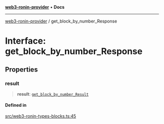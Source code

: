 [**web3-ronin-provider**](../README.md) • **Docs**

***

[web3-ronin-provider](../globals.md) / get\_block\_by\_number\_Response

# Interface: get\_block\_by\_number\_Response

## Properties

### result

> **result**: [`get_block_by_number_Result`](get_block_by_number_Result.md)

#### Defined in

[src/web3-ronin-types-blocks.ts:45](https://github.com/chuacw/web3-ronin-provider/blob/dab3da736520006c9aeb4dab1fb5f7a56228c341/src/web3-ronin-types-blocks.ts#L45)
